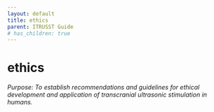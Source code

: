 ```yaml
---
layout: default
title: ethics
parent: ITRUSST Guide
# has_children: true
---
```

# ethics
*Purpose: To establish recommendations and guidelines for ethical development and application of  transcranial ultrasonic stimulation in humans.* 

